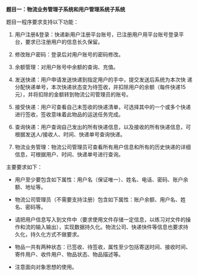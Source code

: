 **题目一：物流业务管理子系统和用户管理系统子系统**



题目一程序要求支持以下功能：

1) 用户注册&登录：快递新用户注册平台账号，已注册用户用平台账号登录平台，要求已注册用户的信息长久保留。

2) 修改账户密码：登录后对用户账号的密码修改。

3) 余额管理：对用户账号中余额的查询、充值。

4) 发送快递：用户申请发送快递到指定用户的手中，提交发送后系统为本次快 递分配快递单号，本次快递状态变为待签收，并扣除用户的余额（每件快递15 元），并将扣除的金额转到物流公司管理员的账号。

5) 接受快递：用户可查看自己未签收的快递清单，可选择其中的一个或多个快递进行签收，签收意味着此物品的运送任务完成。

6) 查询快递：用户查询自己发出的所有快递信息，以及接收的所有快递信息，可根据发送人/接收人、时间、快递单号查询快递。

7) 物流业务管理：物流公司管理员可查看所有用户信息和所有的历史快递的详细信息，可根据用户、时间、快递单号进行查询。

   

主要要求如下：

-  用户至少要包含如下属性：用户名（保证唯一）、姓名、电话、密码、账户余额、地址等。 

- 物流公司管理员（不需要支持注册）包含如下属性：账户余额、用户名、姓名、密码等。

- 请把用户信息写入到文件中（要求使用文件存储一定信息，以练习对文件的操作和流的输入输出），实现数据持久化。物流公司、快递快件等信息也要求持久化，持久化方式不做要求。

- 物品一共有两种状态：已签收、待签收，属性至少包括寄送时间、接收时间、 寄件用户、收件用户、物品状态、物品描述等。 

- 注意面向对象思想的使用。